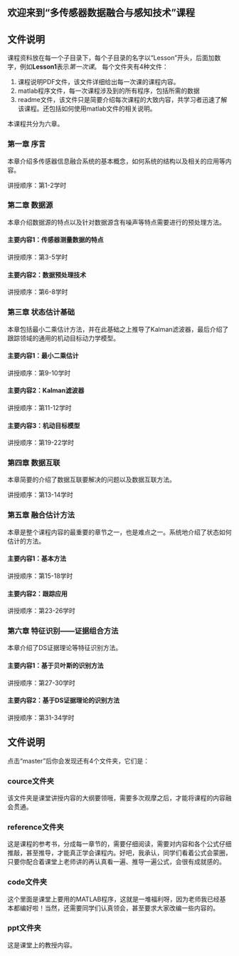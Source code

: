 ## 欢迎来到“多传感器数据融合与感知技术”课程


## 文件说明 
 课程资料放在每一个子目录下，每个子目录的名字以“Lesson”开头，后面加数字，例如**Lesson1**表示*第一次课*。
 每个文件夹有4种文件：
 1. 课程说明PDF文件，该文件详细给出每一次课的课程内容。
 2. matlab程序文件，每一次课程涉及到的所有程序，包括所需的数据
 3. readme文件，该文件只是简要介绍每次课程的大致内容，共学习者迅速了解该课程。还包括如何使用matlab文件的相关说明。

   本课程共分为六章。
### 第一章	序言
本章介绍多传感器信息融合系统的基本概念，如何系统的结构以及相关的应用等内容。

讲授顺序：第1-2学时

### 第二章	数据源
本章介绍数据源的特点以及针对数据源含有噪声等特点需要进行的预处理方法。
#### 主要内容1：传感器测量数据的特点
讲授顺序：第3-5学时
#### 主要内容2：数据预处理技术
讲授顺序：第6-8学时

### 第三章	状态估计基础
本章包括最小二乘估计方法，并在此基础之上推导了Kalman滤波器，最后介绍了跟踪领域的通用的机动目标动力学模型。
#### 主要内容1：最小二乘估计
讲授顺序：第9-10学时
#### 主要内容2：Kalman滤波器
讲授顺序：第11-12学时
#### 主要内容3：机动目标模型
讲授顺序：第19-22学时

### 第四章	数据互联
本章简要的介绍了数据互联要解决的问题以及数据互联方法。

讲授顺序：第13-14学时

### 第五章	融合估计方法
本章是整个课程内容的最重要的章节之一，也是难点之一。系统地介绍了状态如何估计的方法。
#### 主要内容1：基本方法
讲授顺序：第15-18学时
#### 主要内容2：跟踪应用
讲授顺序：第23-26学时

### 第六章	特征识别——证据组合方法
本章介绍了DS证据理论等特征识别方法。
#### 主要内容1：基于贝叶斯的识别方法
讲授顺序：第27-30学时
#### 主要内容2：基于DS证据理论的识别方法
讲授顺序：第31-34学时


## 文件说明 

点击“master”后你会发现还有4个文件夹，它们是：
### cource文件夹
该文件夹是课堂讲授内容的大纲要领哦，需要多次观摩之后，才能将课程的内容融会贯通。

### reference文件夹
这是课程的参考书，分成每一章节的，需要仔细阅读，需要对内容和各个公式仔细推敲，甚至推导，才能真正学会课程内。好吧，我承认，同学们看着公式会蒙圈，只要你配合着课堂上老师讲的再认真看一遍、推导一遍公式，会很有成就感的。

### code文件夹
这个里面是课堂上要用的MATLAB程序，这就是一堆福利呀，因为老师我已经基本都编好啦！当然，还需要同学们认真领会，甚至要求大家改编一些内容的。

### ppt文件夹
这是课堂上的教授内容。

